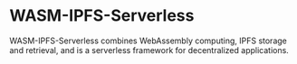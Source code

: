 # WASM-IPFS-Serverless
WASM-IPFS-Serverless combines WebAssembly computing, IPFS storage and retrieval, and is a serverless framework for decentralized applications.
